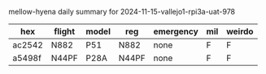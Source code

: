mellow-hyena daily summary for 2024-11-15-vallejo1-rpi3a-uat-978

|hex|flight|model|reg|emergency|mil|weirdo|
|--|--|--|--|--|--|--|
|ac2542|N882|P51|N882|none|F|F|
|a5498f|N44PF|P28A|N44PF|none|F|F|
